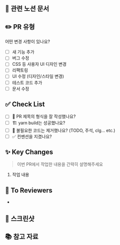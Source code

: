 <!-- PR의 제목은 "[Feat] 로그인 기능 추가" 와 같이 작성해주세요! -->

## 📌 관련 노션 문서
<!-- 관련된 노션 링크를 남겨주세요. -->

## ✏️ PR 유형

어떤 변경 사항이 있나요?

- [ ] 새 기능 추가
- [ ] 버그 수정
- [ ] CSS 등 사용자 UI 디자인 변경
- [ ] 리팩토링
- [ ] UI 수정 (디자인/스타일 변경)
- [ ] 테스트 코드 추가
- [ ] 문서 수정

## ✅ Check List

- [ ] 🔀 PR 제목의 형식을 잘 작성했나요?
- [ ] 🏗️ yarn build는 성공했나요?
- [ ] 🧹 불필요한 코드는 제거했나요? (TODO, 주석, clg... etc.)
- [ ] ✅ 컨벤션을 지켰나요?

## ✨ Key Changes

> 이번 PR에서 작업한 내용을 간략히 설명해주세요

1. 작업 내용

## 📢 To Reviewers
<!-- 리뷰어에게 특별히 확인받고 싶은 부분이나, 전달하고 싶은 내용을 작성해주세요. -->

-

## 📸 스크린샷

<!-- 이해하기 쉽도록 스크린샷을 첨부해주세요. -->

## 📚 참고 자료

<!-- 참고 레퍼런스를 첨부해주세요.  -->
